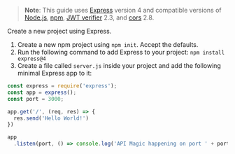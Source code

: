 > **Note**: This guide uses [Express](https://expressjs.com) version 4 and compatible versions of [Node.js](https://nodejs.org/en/), [npm](https://www.npmjs.com/), [JWT verifier]() 2.3, and [cors](https://www.npmjs.com/package/cors) 2.8.

Create a new project using Express.

1. Create a new npm project using `npm init`. Accept the defaults.
2. Run the following command to add Express to your project: `npm install express@4`
3. Create a file called `server.js` inside your project and add the following minimal Express app to it:

```js
const express = require('express');
const app = express();
const port = 3000;

app.get('/', (req, res) => {
  res.send('Hello World!')
})

app
  .listen(port, () => console.log('API Magic happening on port ' + port));
```
